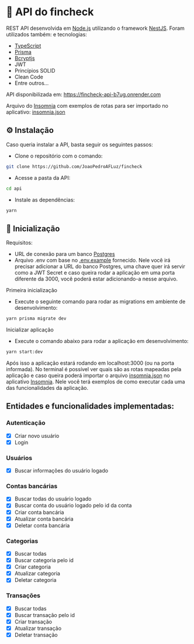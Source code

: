 # 💸 API do fincheck

REST API desenvolvida em [Node.js](https://nodejs.org/) utilizando o framework [NestJS](https://nestjs.com/). Foram utilizados também: 
e tecnologias: 
- [TypeScript](https://www.typescriptlang.org/)
- [Prisma](https://www.prisma.io/)
- [Bcryptjs](https://www.npmjs.com/package/bcryptjs)
- JWT
- Princípios SOLID
- Clean Code
- Entre outros...

API disponibilizada em: https://fincheck-api-b7ug.onrender.com

Arquivo do [Insomnia](https://insomnia.rest/) com exemplos de rotas para ser importado no aplicativo: [insomnia.json](https://github.com/JoaoPedroAFLuz/fincheck/blob/main/api/insomnia.json)

## ⚙ Instalação
Caso queria instalar a API, basta seguir os seguintes passos:

- Clone o repositório com o comando:

``` bash
git clone https://github.com/JoaoPedroAFLuz/fincheck
```

- Acesse a pasta da API:
```bash
cd api
```

- Instale as dependências: 
```bash
yarn
```

## 🚀 Inicialização
Requisitos:
- URL de conexão para um banco [Postgres](https://www.postgresql.org/)
- Arquivo .env com base no [.env.example](https://github.com/JoaoPedroAFLuz/fincheck/blob/main/api/.env.example) fornecido. Nele você irá precisar adicionar a URL do banco Postgres, uma chave quer irá servir como a JWT Secret e caso queira rodar a aplicação em uma porta diferente da 3000, você poderá estar adicionando-a nesse arquivo.


Primeira inicialização
- Execute o seguinte comando para rodar as migrations em ambiente de desenvolvimento:
```bash
yarn prisma migrate dev
```

Inicializar aplicação
- Execute o comando abaixo para rodar a aplicação em desenvolvimento:
```bash
yarn start:dev
```

Após isso a aplicação estará rodando em localhost:3000 (ou na porta informada).
No terminal é possível ver quais são as rotas mapeadas pela aplicação e caso queira poderá importar o arquivo [insomnia.json](https://github.com/JoaoPedroAFLuz/fincheck/blob/main/api/insomnia.json) no aplicativo [Insomnia](https://insomnia.rest/). Nele você terá exemplos de como executar cada uma das funcionalidades da aplicação.

## Entidades e funcionalidades implementadas:

### Autenticação
- [x] Criar novo usuário
- [x] Login

### Usuários
- [x] Buscar informações do usuário logado

### Contas bancárias
- [x] Buscar todas do usuário logado
- [x] Buscar conta do usuário logado pelo id da conta
- [x] Criar conta bancária
- [x] Atualizar conta bancária
- [x] Deletar conta bancária

### Categorias
- [x] Buscar todas
- [x] Buscar categoria pelo id
- [x] Criar categoria
- [x] Atualizar categoria
- [x] Deletar categoria

### Transações
- [x] Buscar todas
- [x] Buscar transação pelo id
- [x] Criar transação
- [x] Atualizar transação
- [x] Deletar transação
